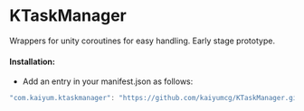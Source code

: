 # KTaskManager
Wrappers for unity coroutines for easy handling. Early stage prototype.

#### Installation:
* Add an entry in your manifest.json as follows:
```C#
"com.kaiyum.ktaskmanager": "https://github.com/kaiyumcg/KTaskManager.git"
```

